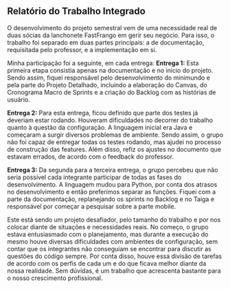 ## Relatório do Trabalho Integrado

O desenvolvimento do projeto semestral vem de uma necessidade real de duas sócias da lanchonete FastFrango em gerir seu negócio. Para isso, o trabalho foi separado em duas partes principais: a de documentação, requisitada pelo professor, e a implementação em si.

Minha participação foi a seguinte, em cada entrega:
**Entrega 1:** Esta primeira etapa consistia apenas na documentação e no início do projeto. Sendo assim, fiquei responsável pelo desenvolvimento do minimundo e pela parte do Projeto Detalhado, incluindo a elaboração do Canvas, do Cronograma Macro de Sprints e a criação do Backlog com as histórias de usuário.

**Entrega 2:** Para esta entrega, ficou definido que parte dos testes já deveriam estar rodando. Houveram dificuldades no decorrer do trabalho quanto à questão da configuração. A linguagem inicial era Java e começaram a surgir diversos problemas de ambiente. Sendo assim, o grupo não foi capaz de entregar todas os testes rodando, mas ajudei no processo de construção das features. Além disso, refiz os ajustes no documento que estavam errados, de acordo com o feedback do professor.

**Entrega 3:** Da segunda para a terceira entrega, o grupo percebeu que não seria possível cada integrante participar de todas as fases do desenvolvimento. A linguagem mudou para Python, por conta dos atrasos no desenvolvimento e então preferimos separar as funções. Fiquei com a parte da documentação, replanejando os sprints no Backlog e no Taiga e responsável por começar a pesquisar sobre a parte mobile. 

Este está sendo um projeto desafiador, pelo tamanho do trabalho e por nos colocar diante de situações e necessidades reais. No começo, o grupo estava entusiasmado com o planejamento, mas durante a execução do mesmo houve diversas dificuldades com ambientes de configuração, sem contar que os integrantes não conseguiam se encontrar para discutir as questões do código sempre. Por conta disso, houve essa divisão de tarefas de acordo com os perfis de cada um e do que ficava melhor diante da nossa realidade. Sem dúvidas, é um trabalho que acrescenta bastante para o nosso crescimento profissional.
